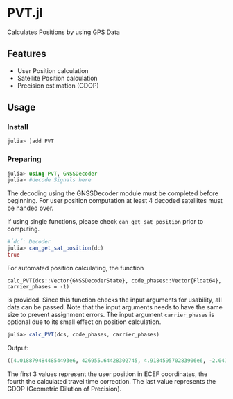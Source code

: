 
# PVT.jl
Calculates Positions by using GPS Data

## Features
* User Position calculation
* Satellite Position calculation
* Precision estimation (GDOP)

## Usage

### Install
```julia
julia> ]add PVT
```

### Preparing
```julia
julia> using PVT, GNSSDecoder
julia> #decode Signals here
```


The decoding using the GNSSDecoder module must be completed before beginning. For user position computation at least 4 decoded satellites must be handed over. 


If using single functions, please check `can_get_sat_position` prior to computing.

```julia
#´dc´: Decoder
julia> can_get_sat_position(dc)
true
```

For automated position calculating, the function 

`calc_PVT(dcs::Vector{GNSSDecoderState}, code_phases::Vector{Float64}, carrier_phases = -1)`

is provided. Since this function checks the input arguments for usability, all data can be passed. Note that the input arguments needs to have the same size to prevent assignment errors. The input argument `carrier_phases` is optional due to its small effect on position calculation.

```julia
julia> calc_PVT(dcs, code_phases, carrier_phases)
```

Output:
```julia
([4.0188794844854493e6, 426955.64428302745, 4.918459570283906e6, -2.0419758225928288e7], 1.7019567876997732)
```

The first 3 values represent the user position in ECEF coordinates, the fourth the calculated travel time correction. The last value represents the GDOP (Geometric Dilution of Precision).  



